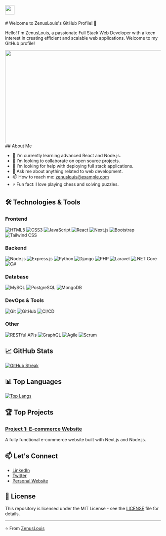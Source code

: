<h1>
  <img src="https://media.giphy.com/media/hvRJCLFzcasrR4ia7z/giphy.gif" width="30px"/>
</h1>
# Welcome to ZenusLouis's GitHub Profile! 👋

Hello! I'm ZenusLouis, a passionate Full Stack Web Developer with a keen interest in creating efficient and scalable web applications. Welcome to my GitHub profile!
<div align="center">
  <img src="https://media.giphy.com/media/dWesBcTLavkZuG35MI/giphy.gif" width="600" height="300"/>
</div>
## About Me

- 🌱 I’m currently learning advanced React and Node.js.
- 👯 I’m looking to collaborate on open source projects.
- 🤔 I’m looking for help with deploying full stack applications.
- 💬 Ask me about anything related to web development.
- 📫 How to reach me: [zenuslouis@example.com](mailto:zenuslouis@example.com)
- ⚡ Fun fact: I love playing chess and solving puzzles.

## 🛠️ Technologies & Tools

### Frontend
![HTML5](https://img.shields.io/badge/HTML5-E34F26?style=flat&logo=html5&logoColor=white)
![CSS3](https://img.shields.io/badge/CSS3-1572B6?style=flat&logo=css3&logoColor=white)
![JavaScript](https://img.shields.io/badge/JavaScript-F7DF1E?style=flat&logo=javascript&logoColor=black)
![React](https://img.shields.io/badge/React-61DAFB?style=flat&logo=react&logoColor=black)
![Next.js](https://img.shields.io/badge/Next.js-000000?style=flat&logo=nextdotjs&logoColor=white)
![Bootstrap](https://img.shields.io/badge/Bootstrap-7952B3?style=flat&logo=bootstrap&logoColor=white)
![Tailwind CSS](https://img.shields.io/badge/Tailwind_CSS-38B2AC?style=flat&logo=tailwind-css&logoColor=white)

### Backend
![Node.js](https://img.shields.io/badge/Node.js-339933?style=flat&logo=nodedotjs&logoColor=white)
![Express.js](https://img.shields.io/badge/Express.js-000000?style=flat&logo=express&logoColor=white)
![Python](https://img.shields.io/badge/Python-3776AB?style=flat&logo=python&logoColor=white)
![Django](https://img.shields.io/badge/Django-092E20?style=flat&logo=django&logoColor=white)
![PHP](https://img.shields.io/badge/PHP-777BB4?style=flat&logo=php&logoColor=white)
![Laravel](https://img.shields.io/badge/Laravel-FF2D20?style=flat&logo=laravel&logoColor=white)
![.NET Core](https://img.shields.io/badge/.NET_Core-512BD4?style=flat&logo=dot-net&logoColor=white)
![C#](https://img.shields.io/badge/C%23-239120?style=flat&logo=c-sharp&logoColor=white)

### Database
![MySQL](https://img.shields.io/badge/MySQL-4479A1?style=flat&logo=mysql&logoColor=white)
![PostgreSQL](https://img.shields.io/badge/PostgreSQL-336791?style=flat&logo=postgresql&logoColor=white)
![MongoDB](https://img.shields.io/badge/MongoDB-47A248?style=flat&logo=mongodb&logoColor=white)

### DevOps & Tools
![Git](https://img.shields.io/badge/Git-F05032?style=flat&logo=git&logoColor=white)
![GitHub](https://img.shields.io/badge/GitHub-181717?style=flat&logo=github&logoColor=white)
![CI/CD](https://img.shields.io/badge/CI%2FCD-4285F4?style=flat&logo=google-cloud&logoColor=white)

### Other
![RESTful APIs](https://img.shields.io/badge/RESTful_APIs-02569B?style=flat&logo=protocols-dot-io&logoColor=white)
![GraphQL](https://img.shields.io/badge/GraphQL-E10098?style=flat&logo=graphql&logoColor=white)
![Agile](https://img.shields.io/badge/Agile-0170FE?style=flat&logo=agile&logoColor=white)
![Scrum](https://img.shields.io/badge/Scrum-6DB33F?style=flat&logo=agile&logoColor=white)

## 📈 GitHub Stats

[![GitHub Streak](https://github-readme-streak-stats.herokuapp.com?user=ZenusLouis&theme=dark)](https://git.io/streak-stats)

## 📊 Top Languages

[![Top Langs](https://github-readme-stats.vercel.app/api/top-langs/?username=ZenusLouis)](https://github.com/anuraghazra/github-readme-stats)

## 🏆 Top Projects

### [Project 1: E-commerce Website](https://github.com/ZenusLouis/ecommerce)
A fully functional e-commerce website built with Next.js and Node.js.

## 📫 Let's Connect

- [LinkedIn](https://www.linkedin.com/in/zenuslouis/)
- [Twitter](https://twitter.com/ZenusLouis)
- [Personal Website](https://zenuslouis.com)

## 📜 License

This repository is licensed under the MIT License - see the [LICENSE](LICENSE) file for details.

---

⭐️ From [ZenusLouis](https://github.com/ZenusLouis)
